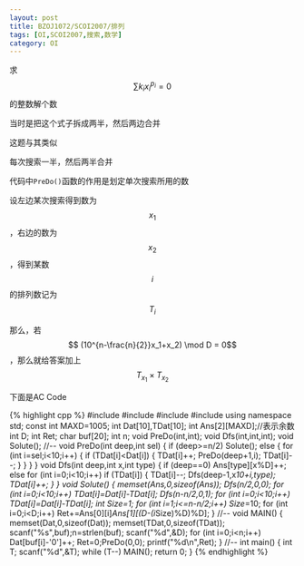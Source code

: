 ```yaml
---
layout: post
title: BZOJ1072/SCOI2007/排列
tags: [OI,SCOI2007,搜索,数学]
category: OI
---
```


求$$\sum k_ix_i^{p_i}=0$$的整数解个数

当时是把这个式子拆成两半，然后两边合并

这题与其类似

每次搜索一半，然后两半合并

代码中`PreDo()`函数的作用是划定单次搜索所用的数

设左边某次搜索得到数为$$x_1$$，右边的数为$$x_2$$，得到某数$$i$$的排列数记为$$T_i$$

那么，若 $$ (10^{n-\frac{n}{2}}x_1+x_2) \mod D = 0$$ ，那么就给答案加上 $$T_{x_1}\times T_{x_2}$$

下面是AC Code

{% highlight cpp %}
#include <iostream>
#include <cstdio>
#include <algorithm>
#include <cstring>
using namespace std;
const int MAXD=1005;
int Dat[10],TDat[10];
int Ans[2][MAXD];//表示余数
int D;
int Ret;
char buf[20];
int n;
void PreDo(int,int);
void Dfs(int,int,int);
void Solute();
//--
void PreDo(int deep,int sel)
{
	if (deep>=n/2)
		Solute();
	else
	{
		for (int i=sel;i<10;i++)
		{
			if (TDat[i]<Dat[i])
			{
				TDat[i]++;
				PreDo(deep+1,i);
				TDat[i]--;
			}
		}
	}
}
void Dfs(int deep,int x,int type)
{
	if (deep==0)
		Ans[type][x%D]++;
	else
		for (int i=0;i<10;i++)
			if (TDat[i])
			{
				TDat[i]--;
				Dfs(deep-1,x*10+i,type);
				TDat[i]++;
			}
}
void Solute()
{
	memset(Ans,0,sizeof(Ans));
	Dfs(n/2,0,0);
	for (int i=0;i<10;i++)
		TDat[i]=Dat[i]-TDat[i];
	Dfs(n-n/2,0,1);
	for (int i=0;i<10;i++)
		TDat[i]=Dat[i]-TDat[i];
	int Size=1;
	for (int i=1;i<=n-n/2;i++)
		Size*=10;
	for (int i=0;i<D;i++)
		Ret+=Ans[0][i]*Ans[1][(D-(i*Size)%D)%D];
}
//--
void MAIN()
{
	memset(Dat,0,sizeof(Dat));
	memset(TDat,0,sizeof(TDat));
	scanf("%s",buf);n=strlen(buf);
	scanf("%d",&D);
	for (int i=0;i<n;i++)
		Dat[buf[i]-'0']++;
	Ret=0;PreDo(0,0);
	printf("%d\n",Ret);
}
//--
int main()
{
	int T;
	scanf("%d",&T);
	while (T--)
		MAIN();
	return 0;
}
{% endhighlight %}

